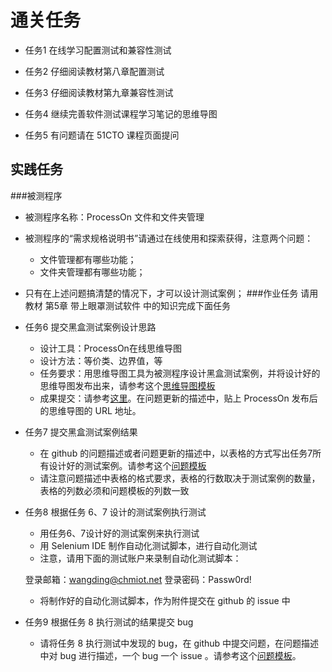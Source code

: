 # 通关任务

- 任务1 在线学习配置测试和兼容性测试

- 任务2 仔细阅读教材第八章配置测试

- 任务3 仔细阅读教材第九章兼容性测试

- 任务4 继续完善软件测试课程学习笔记的思维导图

- 任务5 有问题请在 51CTO 课程页面提问

## 实践任务

###被测程序

 - 被测程序名称：ProcessOn 文件和文件夹管理
 - 被测程序的“需求规格说明书”请通过在线使用和探索获得，注意两个问题：
     - 文件管理都有哪些功能；
     - 文件夹管理都有哪些功能；
 - 只有在上述问题搞清楚的情况下，才可以设计测试案例；
###作业任务
  请用教材 第5章 带上眼罩测试软件 中的知识完成下面任务

- 任务6 提交黑盒测试案例设计思路

    - 设计工具：ProcessOn在线思维导图
    - 设计方法：等价类、边界值，等
    - 任务要求：用思维导图工具为被测程序设计黑盒测试案例，并将设计好的思维导图发布出来，请参考这个[思维导图模板](http://processon.com/view/57c2ed08e4b0e629c466dc17)
    - 成果提交：请参考[这里](https://github.com/wangding/courses/blob/master/spec.md)。在问题更新的描述中，贴上 ProcessOn 发布后的思维导图的 URL 地址。

- 任务7 提交黑盒测试案例结果

   - 在 github 的问题描述或者问题更新的描述中，以表格的方式写出任务7所有设计好的测试案例。请参考这个[问题模板](http://www.hostedredmine.com/issues/598961)
   -  请注意问题描述中表格的格式要求，表格的行数取决于测试案例的数量，表格的列数必须和问题模板的列数一致

- 任务8 根据任务 6、7 设计的测试案例执行测试

    - 用任务6、7设计好的测试案例来执行测试
    - 用 Selenium IDE 制作自动化测试脚本，进行自动化测试
    - 注意，请用下面的测试账户来录制自动化测试脚本：

    登录邮箱：wangding@chmiot.net
    登录密码：Passw0rd!

    - 将制作好的自动化测试脚本，作为附件提交在 github 的 issue 中

- 任务9 根据任务 8 执行测试的结果提交 bug

    - 请将任务 8 执行测试中发现的 bug，在 github 中提交问题，在问题描述中对 bug 进行描述，一个 bug 一个 issue 。请参考这个[问题模板](http://www.hostedredmine.com/issues/598989)。